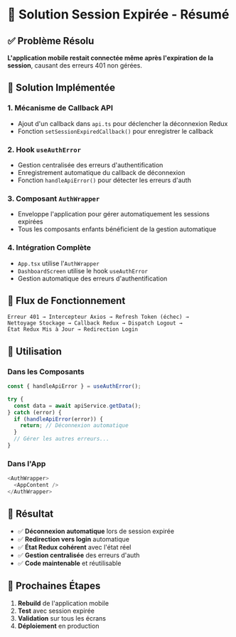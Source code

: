 # 🔑 Solution Session Expirée - Résumé

## ✅ Problème Résolu

**L'application mobile restait connectée même après l'expiration de la session**, causant des erreurs 401 non gérées.

## 🔧 Solution Implémentée

### 1. **Mécanisme de Callback API**
- Ajout d'un callback dans `api.ts` pour déclencher la déconnexion Redux
- Fonction `setSessionExpiredCallback()` pour enregistrer le callback

### 2. **Hook `useAuthError`**
- Gestion centralisée des erreurs d'authentification
- Enregistrement automatique du callback de déconnexion
- Fonction `handleApiError()` pour détecter les erreurs d'auth

### 3. **Composant `AuthWrapper`**
- Enveloppe l'application pour gérer automatiquement les sessions expirées
- Tous les composants enfants bénéficient de la gestion automatique

### 4. **Intégration Complète**
- `App.tsx` utilise l'`AuthWrapper`
- `DashboardScreen` utilise le hook `useAuthError`
- Gestion automatique des erreurs d'authentification

## 🔄 Flux de Fonctionnement

```
Erreur 401 → Intercepteur Axios → Refresh Token (échec) → 
Nettoyage Stockage → Callback Redux → Dispatch Logout → 
État Redux Mis à Jour → Redirection Login
```

## 📱 Utilisation

### Dans les Composants
```typescript
const { handleApiError } = useAuthError();

try {
  const data = await apiService.getData();
} catch (error) {
  if (handleApiError(error)) {
    return; // Déconnexion automatique
  }
  // Gérer les autres erreurs...
}
```

### Dans l'App
```typescript
<AuthWrapper>
  <AppContent />
</AuthWrapper>
```

## 🎯 Résultat

- ✅ **Déconnexion automatique** lors de session expirée
- ✅ **Redirection vers login** automatique
- ✅ **État Redux cohérent** avec l'état réel
- ✅ **Gestion centralisée** des erreurs d'auth
- ✅ **Code maintenable** et réutilisable

## 🚀 Prochaines Étapes

1. **Rebuild** de l'application mobile
2. **Test** avec session expirée
3. **Validation** sur tous les écrans
4. **Déploiement** en production


